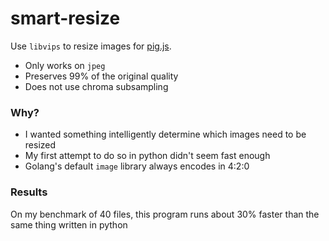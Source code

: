# smart-resize

Use `libvips` to resize images for [pig.js](https://github.com/schlosser/pig.js/).

- Only works on `jpeg`
- Preserves 99% of the original quality
- Does not use chroma subsampling

### Why?

- I wanted something intelligently determine which images need to be resized
- My first attempt to do so in python didn't seem fast enough
- Golang's default `image` library always encodes in 4:2:0

### Results

On my benchmark of 40 files, this program runs about 30% faster than the same thing written in python